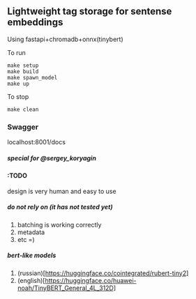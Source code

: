 ## Lightweight tag storage for sentense embeddings
  Using fastapi+chromadb+onnx(tinybert)

  To run
```
make setup
make build
make spawn_model
make up
```

  To stop
```
make clean
```
### Swagger

  localhost:8001/docs


##### special for @sergey_koryagin


#### :TODO
  design is very human and easy to use

##### do not rely on (it has not tested yet)
1.  batching is working correctly
2.  metadata 
3.  etc =)

##### bert-like models
1. (russian)[https://huggingface.co/cointegrated/rubert-tiny2]
2. (english)[https://huggingface.co/huawei-noah/TinyBERT_General_4L_312D]
